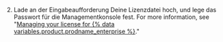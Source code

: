 2. Lade an der Eingabeaufforderung Deine Lizenzdatei hoch, und lege das Passwort für die Managementkonsole fest. For more information, see "[Managing your license for {% data variables.product.prodname_enterprise %}](/billing/managing-your-license-for-github-enterprise)."

